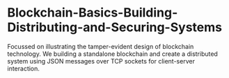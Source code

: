 # Blockchain-Basics-Building-Distributing-and-Securing-Systems
Focussed on illustrating the tamper-evident design of blockchain technology. We building a standalone blockchain and create a distributed system using JSON messages over TCP sockets for client-server interaction. 
